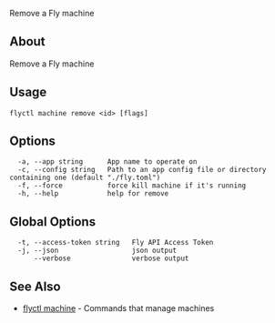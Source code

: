 <p class="font-medium tracking-tight text-gray-400 text-lg -mt-4 mb-9 pb-5 border-b">
  Remove a Fly machine
</p>

## About

Remove a Fly machine

## Usage

~~~
flyctl machine remove <id> [flags]
~~~

## Options

~~~
  -a, --app string      App name to operate on
  -c, --config string   Path to an app config file or directory containing one (default "./fly.toml")
  -f, --force           force kill machine if it's running
  -h, --help            help for remove
~~~

## Global Options

~~~
  -t, --access-token string   Fly API Access Token
  -j, --json                  json output
      --verbose               verbose output
~~~

## See Also

* [flyctl machine](/docs/flyctl/machine/)	 - Commands that manage machines

